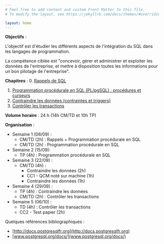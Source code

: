 ```yaml
---
# Feel free to add content and custom Front Matter to this file.
# To modify the layout, see https://jekyllrb.com/docs/themes/#overriding-theme-defaults

layout: home
---
```


**Objectifs** : 

L'objectif est d'étudier les différents aspects de l'intégration du SQL dans les langages de programmation.

La compétence ciblée est "concevoir, gérer et administrer et exploiter les données de l'entreprise, et mettre à disposition toutes les informations pour un bon pilotage de l'entreprise".

**Chapitres** :
0. [Rappels de SQL](CM/R3.07_SQL_Lang_Prog-Chapitre0.pptx)
1. [Programmation procédurale en SQL (PL/pgSQL) : procédures et curseurs](CM/R3.07_SQL_Lang_Prog-Chapitre1.pptx)
2. [Contraindre les données (contraintes et triggers)](CM/R3.07_SQL_Lang_Prog-Chapitre2.pptx)
3. [Contrôler les transactions](CM/R3.07_SQL_Lang_Prog-Chapitre3.pptx)
   

**Volume horaire** :  24 h (14h CM/TD et 10h TP)

**Organisation** :
- Semaine 1 (08/09) :
  - CM/TD (2h) : Rappels + Programmation procédurale en SQL
  - CM/TD (2h) : Programmation procédurale en SQL 
- Semaine 2 (15/09):
  - TP (4h) : Programmation procédurale en SQL
- Semaine 3 (22/09) :
  - CM/TD (4h) : 
    - Contraindre les données (2h)
    - CC1 - QCM noté sur machine (1h)
    - Contraindre les données (1h)
- Semaine 4 (29/09) :
  - TP (4h) : Contraindre les données
  - CM/TD (2h) : Contrôler les transactions
- Semaine 5 (06/10) :
  - TD (4h) : Contrôler les transactions
  - CC2 - Test papier (2h)

Quelques références bibliographiques :
- [http://docs.postgresqlfr.org](http://docs.postgresqlfr.org)
- [www.postgresql.org/docs/](www.postgresql.org/docs/)
